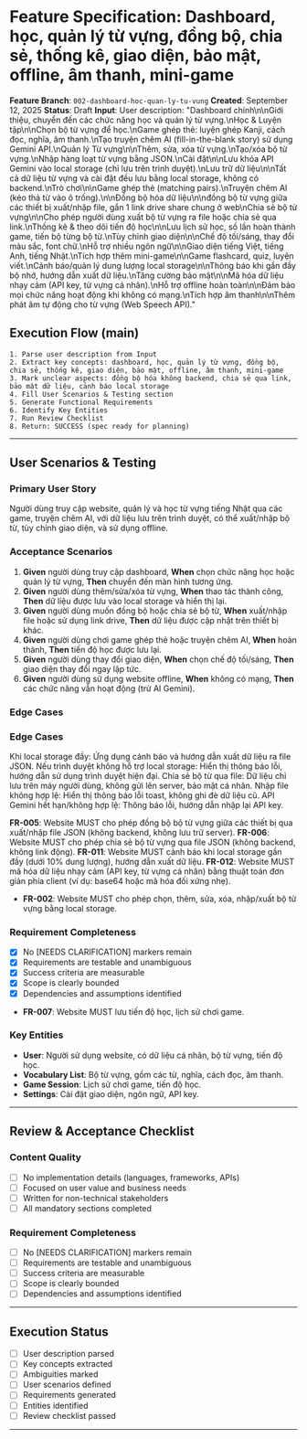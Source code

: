 # Feature Specification: Dashboard, học, quản lý từ vựng, đồng bộ, chia sẻ, thống kê, giao diện, bảo mật, offline, âm thanh, mini-game

**Feature Branch**: `002-dashboard-hoc-quan-ly-tu-vung`
**Created**: September 12, 2025
**Status**: Draft
**Input**: User description: "Dashboard chính\n\nGiới thiệu, chuyển đến các chức năng học và quản lý từ vựng.\nHọc & Luyện tập\n\nChọn bộ từ vựng để học.\nGame ghép thẻ: luyện ghép Kanji, cách đọc, nghĩa, âm thanh.\nTạo truyện chêm AI (fill-in-the-blank story) sử dụng Gemini API.\nQuản lý Từ vựng\n\nThêm, sửa, xóa từ vựng.\nTạo/xóa bộ từ vựng.\nNhập hàng loạt từ vựng bằng JSON.\nCài đặt\n\nLưu khóa API Gemini vào local storage (chỉ lưu trên trình duyệt).\nLưu trữ dữ liệu\n\nTất cả dữ liệu từ vựng và cài đặt đều lưu bằng local storage, không có backend.\nTrò chơi\n\nGame ghép thẻ (matching pairs).\nTruyện chêm AI (kéo thả từ vào ô trống).\n\nĐồng bộ hóa dữ liệu\n\nđồng bộ từ vựng giữa các thiết bị xuất/nhập file, gắn 1 link drive share chung ở web\nChia sẻ bộ từ vựng\n\nCho phép người dùng xuất bộ từ vựng ra file hoặc chia sẻ qua link.\nThống kê & theo dõi tiến độ học\n\nLưu lịch sử học, số lần hoàn thành game, tiến bộ từng bộ từ.\nTùy chỉnh giao diện\n\nChế độ tối/sáng, thay đổi màu sắc, font chữ.\nHỗ trợ nhiều ngôn ngữ\n\nGiao diện tiếng Việt, tiếng Anh, tiếng Nhật.\nTích hợp thêm mini-game\n\nGame flashcard, quiz, luyện viết.\nCảnh báo/quản lý dung lượng local storage\n\nThông báo khi gần đầy bộ nhớ, hướng dẫn xuất dữ liệu.\nTăng cường bảo mật\n\nMã hóa dữ liệu nhạy cảm (API key, từ vựng cá nhân).\nHỗ trợ offline hoàn toàn\n\nĐảm bảo mọi chức năng hoạt động khi không có mạng.\nTích hợp âm thanh\n\nThêm phát âm tự động cho từ vựng (Web Speech API)."

## Execution Flow (main)
```
1. Parse user description from Input
2. Extract key concepts: dashboard, học, quản lý từ vựng, đồng bộ, chia sẻ, thống kê, giao diện, bảo mật, offline, âm thanh, mini-game
3. Mark unclear aspects: đồng bộ hóa không backend, chia sẻ qua link, bảo mật dữ liệu, cảnh báo local storage
4. Fill User Scenarios & Testing section
5. Generate Functional Requirements
6. Identify Key Entities
7. Run Review Checklist
8. Return: SUCCESS (spec ready for planning)
```

---

## User Scenarios & Testing

### Primary User Story
Người dùng truy cập website, quản lý và học từ vựng tiếng Nhật qua các game, truyện chêm AI, với dữ liệu lưu trên trình duyệt, có thể xuất/nhập bộ từ, tùy chỉnh giao diện, và sử dụng offline.

### Acceptance Scenarios
1. **Given** người dùng truy cập dashboard, **When** chọn chức năng học hoặc quản lý từ vựng, **Then** chuyển đến màn hình tương ứng.
2. **Given** người dùng thêm/sửa/xóa từ vựng, **When** thao tác thành công, **Then** dữ liệu được lưu vào local storage và hiển thị lại.
3. **Given** người dùng muốn đồng bộ hoặc chia sẻ bộ từ, **When** xuất/nhập file hoặc sử dụng link drive, **Then** dữ liệu được cập nhật trên thiết bị khác.
4. **Given** người dùng chơi game ghép thẻ hoặc truyện chêm AI, **When** hoàn thành, **Then** tiến độ học được lưu lại.
5. **Given** người dùng thay đổi giao diện, **When** chọn chế độ tối/sáng, **Then** giao diện thay đổi ngay lập tức.
6. **Given** người dùng sử dụng website offline, **When** không có mạng, **Then** các chức năng vẫn hoạt động (trừ AI Gemini).

### Edge Cases
### Edge Cases
 Khi local storage đầy: Ứng dụng cảnh báo và hướng dẫn xuất dữ liệu ra file JSON.
 Nếu trình duyệt không hỗ trợ local storage: Hiển thị thông báo lỗi, hướng dẫn sử dụng trình duyệt hiện đại.
 Chia sẻ bộ từ qua file: Dữ liệu chỉ lưu trên máy người dùng, không gửi lên server, bảo mật cá nhân.
 Nhập file không hợp lệ: Hiển thị thông báo lỗi toast, không ghi đè dữ liệu cũ.
 API Gemini hết hạn/không hợp lệ: Thông báo lỗi, hướng dẫn nhập lại API key.

**FR-005**: Website MUST cho phép đồng bộ bộ từ vựng giữa các thiết bị qua xuất/nhập file JSON (không backend, không lưu trữ server).
**FR-006**: Website MUST cho phép chia sẻ bộ từ vựng qua file JSON (không backend, không link động).
**FR-011**: Website MUST cảnh báo khi local storage gần đầy (dưới 10% dung lượng), hướng dẫn xuất dữ liệu.
**FR-012**: Website MUST mã hóa dữ liệu nhạy cảm (API key, từ vựng cá nhân) bằng thuật toán đơn giản phía client (ví dụ: base64 hoặc mã hóa đối xứng nhẹ).
- **FR-002**: Website MUST cho phép chọn, thêm, sửa, xóa, nhập/xuất bộ từ vựng bằng local storage.

### Requirement Completeness
 - [x] No [NEEDS CLARIFICATION] markers remain
 - [x] Requirements are testable and unambiguous
 - [x] Success criteria are measurable
 - [x] Scope is clearly bounded
 - [x] Dependencies and assumptions identified
- **FR-007**: Website MUST lưu tiến độ học, lịch sử chơi game.

### Key Entities
- **User**: Người sử dụng website, có dữ liệu cá nhân, bộ từ vựng, tiến độ học.
- **Vocabulary List**: Bộ từ vựng, gồm các từ, nghĩa, cách đọc, âm thanh.
- **Game Session**: Lịch sử chơi game, tiến độ học.
- **Settings**: Cài đặt giao diện, ngôn ngữ, API key.

---

## Review & Acceptance Checklist

### Content Quality
- [ ] No implementation details (languages, frameworks, APIs)
- [ ] Focused on user value and business needs
- [ ] Written for non-technical stakeholders
- [ ] All mandatory sections completed

### Requirement Completeness
- [ ] No [NEEDS CLARIFICATION] markers remain
- [ ] Requirements are testable and unambiguous
- [ ] Success criteria are measurable
- [ ] Scope is clearly bounded
- [ ] Dependencies and assumptions identified

---

## Execution Status

- [ ] User description parsed
- [ ] Key concepts extracted
- [ ] Ambiguities marked
- [ ] User scenarios defined
- [ ] Requirements generated
- [ ] Entities identified
- [ ] Review checklist passed

---
